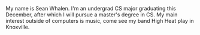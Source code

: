 My name is Sean Whalen. I'm an undergrad CS major graduating this December, after which I will pursue a master's degree in CS. My main interest outside of computers is music, come see my band High Heat play in Knoxville. 
